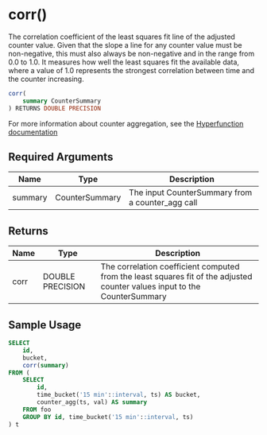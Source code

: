 # corr() <tag type="toolkit" content="toolkit" />
The correlation coefficient of the least squares fit line of the adjusted
counter value. Given that the slope a line for any counter value must be
non-negative, this must also always be non-negative and in the range from 0.0 to
1.0. It measures how well the least squares fit the available data, where a
value of 1.0 represents the strongest correlation between time and the counter
increasing.

```sql
corr(
    summary CounterSummary
) RETURNS DOUBLE PRECISION
```

For more information about counter aggregation, see the
[Hyperfunction documentation][howto-hyperfunctions]

## Required Arguments

|Name|Type|Description|
|-|-|-|
|summary|CounterSummary|The input CounterSummary from a counter_agg call|

## Returns

|Name|Type|Description|
|-|-|-|
|corr|DOUBLE PRECISION|The correlation coefficient computed from the least squares fit of the adjusted counter values input to the CounterSummary|

## Sample Usage
<!---Single sentence description of what this example does-->

```sql
SELECT
    id,
    bucket,
    corr(summary)
FROM (
    SELECT
        id,
        time_bucket('15 min'::interval, ts) AS bucket,
        counter_agg(ts, val) AS summary
    FROM foo
    GROUP BY id, time_bucket('15 min'::interval, ts)
) t
```

[howto-hyperfunctions]: timescaledb/:currentVersion:/how-to-guides/hyperfunctions/
